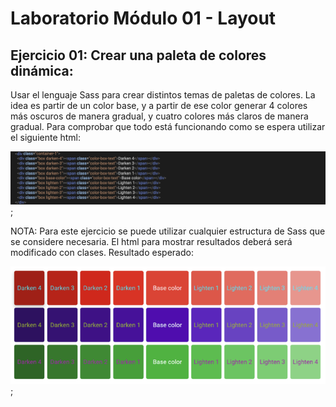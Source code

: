 # Laboratorio Módulo 01 - Layout
## Ejercicio 01: Crear una paleta de colores dinámica:

Usar el lenguaje Sass para crear distintos temas de paletas de colores.
La idea es partir de un color base, y a partir de ese color generar 4 colores más oscuros de manera gradual, y cuatro colores más claros de manera gradual.
Para comprobar que todo está funcionando como se espera utilizar el siguiente html:

![imagen del HTML base](https://github.com/elevalgue/ejercicios-master-frontend/blob/main/module-01/lab-01-ex-01.png);

NOTA: Para este ejercicio se puede utilizar cualquier estructura de Sass que se considere necesaria. El html para mostrar resultados deberá será modificado
con clases.
Resultado esperado:

![imagen de un ejemplo de paleta de colores](https://github.com/elevalgue/ejercicios-master-frontend/blob/main/module-01/lab-01-ex-01-2.png);
